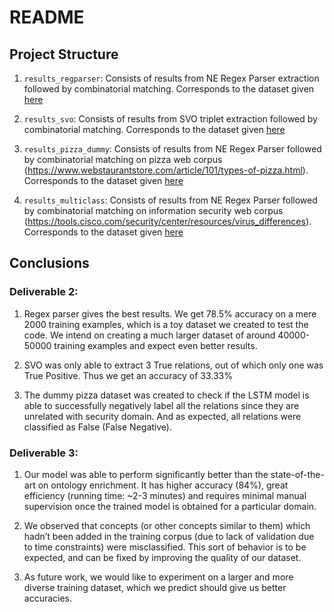 # README

## Project Structure

1. `results_regparser`: Consists of results from NE Regex Parser extraction followed by combinatorial matching. Corresponds to the dataset given [here](https://github.com/Remorax/IRE-Major-Project/tree/master/OntoEnricher/src/LSTM-implementation/dataset/dataset_regparser) 

2. `results_svo`: Consists of results from SVO triplet extraction followed by combinatorial matching. Corresponds to the dataset given [here](https://github.com/Remorax/IRE-Major-Project/tree/master/OntoEnricher/src/LSTM-implementation/dataset/dataset_svo) 

3. `results_pizza_dummy`: Consists of results from NE Regex Parser followed by combinatorial matching on pizza web corpus (https://www.webstaurantstore.com/article/101/types-of-pizza.html). Corresponds to the dataset given [here](https://github.com/Remorax/IRE-Major-Project/tree/master/OntoEnricher/src/LSTM-implementation/dataset/dataset_pizza_dummy) 

4. `results_multiclass`: Consists of results from NE Regex Parser followed by combinatorial matching on information security web corpus (https://tools.cisco.com/security/center/resources/virus_differences). Corresponds to the dataset given [here](https://github.com/Remorax/IRE-Major-Project/tree/master/OntoEnricher/src/LSTM-implementation/dataset/dataset_multiclass) 

## Conclusions

### Deliverable 2:

1. Regex parser gives the best results. We get 78.5% accuracy on a mere 2000 training examples, which is a toy dataset we created to test the code. We intend on creating a much larger dataset of around 40000-50000 training examples and expect even better results.

2. SVO was only able to extract 3 True relations, out of which only one was True Positive. Thus we get an accuracy of 33.33%

3. The dummy pizza dataset was created to check if the LSTM model is able to successfully negatively label all the relations since they are unrelated with security domain. And as expected, all relations were classified as False (False Negative).

### Deliverable 3:

1. Our model was able to perform significantly better than the state-of-the-art on ontology enrichment. It has higher accuracy (84%), great efficiency (running time: ~2-3 minutes) and requires minimal manual supervision once the trained model is obtained for a particular domain. 

2. We observed that concepts (or other concepts similar to them) which hadn’t been added in the training corpus (due to lack of validation due to time constraints) were misclassified. This sort of behavior is to be expected,  and can be fixed by improving the quality of our dataset.

3. As future work, we would like to experiment on a larger and more diverse training dataset, which we predict should give us better accuracies. 
